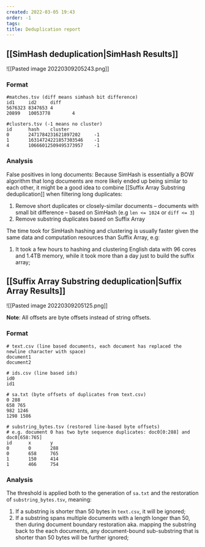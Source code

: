 ```yaml
---
created: 2022-03-05 19:43
order: -1
tags: 
title: Deduplication report
---
```


## [[SimHash deduplication|SimHash Results]]

![[Pasted image 20220309205243.png]]

### Format

```text
#matches.tsv (diff means simhash bit difference)
id1     id2     diff
5676323 8347653 4
20899   10053778        4

#clusters.tsv (-1 means no cluster)
id      hash    cluster
0       2471784231621897202     -1
1       16314724221857303546    -1
4       10666012509495373957    -1
```

### Analysis

False positives in long documents: Because SimHash is essentially a BOW algorithm that long documents are more likely ended up being similar to each other, it might be a good idea to combine [[Suffix Array Substring deduplication]] when filtering long duplicates:
1. Remove short duplicates or closely-similar documents – documents with small bit difference – based on SimHash (e.g `len <= 1024` or `diff <= 3`)
2. Remove substring duplicates based on Suffix Array

The time took for SimHash hashing and clustering is usually faster given the same data and computation resources than Suffix Array, e.g:
1. It took a few hours to hashing and clustering English data with 96 cores and 1.4TB memory, while it took more than a day just to build the suffix array;

## [[Suffix Array Substring deduplication|Suffix Array Results]]

![[Pasted image 20220309205125.png]]

**Note**: All offsets are byte offsets instead of string offsets.

### Format

```text
# text.csv (line based documents, each document has replaced the newline character with space)
document1
document2

# ids.csv (line based ids)
id0
id1

# sa.txt (byte offsets of duplicates from text.csv)
0 288
658 765
982 1246
1298 1586

# substring_bytes.tsv (restored line-based byte offsets)
# e.g. document 0 has two byte sequence duplicates: doc0[0:288] and doc0[658:765]
id      x       y
0       0       288
0       658     765
1       150     414
1       466     754
```

### Analysis

The threshold is applied both to the generation of `sa.txt` and the restoration of `substring_bytes.tsv`, meaning:
1. If a substring is shorter than $50$ bytes in `text.csv`, it will be ignored;
2. If a substring spans multiple documents with a length longer than $50$, then during document boundary restoration aka. mapping the substring back to the each documents, any document-bound sub-substring that is shorter than $50$ bytes will be further ignored;